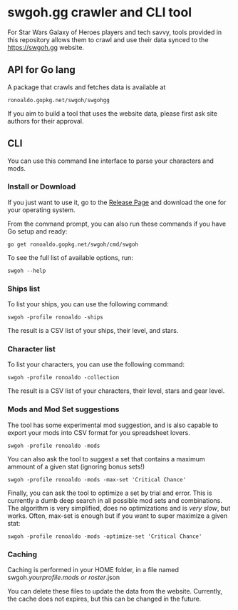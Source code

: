 # swgoh.gg crawler and CLI tool

For Star Wars Galaxy of Heroes players and tech savvy,
tools provided in this repository allows them to crawl and use
their data synced to the https://swgoh.gg website.

## API for Go lang

A package that crawls and fetches data is available at

	ronoaldo.gopkg.net/swgoh/swgohgg

If you aim to build a tool that uses the website data,
please first ask site authors for their approval.

## CLI

You can use this command line interface to parse your
characters and mods.

### Install or Download

If you just want to use it, go to the [Release Page](https://github.com/ronoaldo/swgoh/releases)
and download the one for your operating system.

From the command prompt, you can also run these commands if
you have Go setup and ready:

	go get ronoaldo.gopkg.net/swgoh/cmd/swgoh

To see the full list of available options, run:

	swgoh --help

### Ships list

To list your ships, you can use the following
command:

	swgoh -profile ronoaldo -ships

The result is a CSV list of your ships, their
level, and stars.

### Character list

To list your characters, you can use the following
command:

	swgoh -profile ronoaldo -collection

The result is a CSV list of your characters, their
level, stars and gear level.

### Mods and Mod Set suggestions

The tool has some experimental mod suggestion, and is also
capable to export your mods into CSV format for you
spreadsheet lovers.

	swgoh -profile ronoaldo -mods

You can also ask the tool to suggest a set that contains a
maximum ammount of a given stat (ignoring bonus sets!)

	swgoh -profile ronoaldo -mods -max-set 'Critical Chance'

Finally, you can ask the tool to optimize a set by trial and error.
This is currently a dumb deep search in all possible mod sets and
combinations. The algorithm is very simplified, does no optimizations
and is *very slow*, but works. Often, max-set is enough but if you
want to super maximize a given stat:

	swgoh -profile ronoaldo -mods -optimize-set 'Critical Chance'

### Caching

Caching is performed in your HOME folder, in a file named
swgoh.*yourprofile*.*mods or roster*.json

You can delete these files to update the data from the website.
Currently, the cache does not expires, but this can be changed
in the future.
